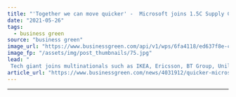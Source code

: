 ```yaml
---
title: "'Together we can move quicker' -  Microsoft joins 1.5C Supply Chain Leaders group"
date: "2021-05-26"
tags: 
  - business green
source: "business green"
image_url: "https://www.businessgreen.com/api/v1/wps/6fa4118/ed637f8e-c06a-44a9-a943-5f0e58714787/3/Microsoft-185x114.jpg"
image_fp: "/assets/img/post_thumbnails/75.jpg"
lead: "
 Tech giant joins multinationals such as IKEA, Ericsson, BT Group, Unilever and Nestle in push to encourage suppliers to embrace greener business practices  ..."
article_url: "https://www.businessgreen.com/news/4031912/quicker-microsoft-joins-5c-supply-chain-leaders-group"
---
```


---
